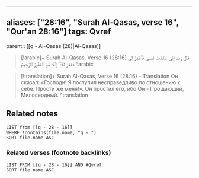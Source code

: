 
---
aliases: ["28:16", "Surah Al-Qasas, verse 16", "Qur'an 28:16"]
tags: Qvref
---

parent:: [[q - Al-Qasas (28)|Al-Qasas]]

> [!arabic]+ Surah Al-Qasas, Verse 16 (28:16)
> <span class="quran-arabic">قَالَ رَبِّ إِنِّى ظَلَمْتُ نَفْسِى فَٱغْفِرْ لِى فَغَفَرَ لَهُۥٓ ۚ إِنَّهُۥ هُوَ ٱلْغَفُورُ ٱلرَّحِيمُ</span>
^arabic

> [!translation]+ Surah Al-Qasas, Verse 16 (28:16) - Translation
> Он сказал: «Господи! Я поступил несправедливо по отношению к себе. Прости же меня!». Он простил его, ибо Он - Прощающий, Милосердный.
^translation



## Related notes
```dataview
LIST from [[q - 28 - 16]]
WHERE !contains(file.name, "q - ")
SORT file.name ASC
```

### Related verses (footnote backlinks)
```dataview
LIST FROM [[q - 28 - 16]] AND #Qvref
SORT file.name ASC
```


